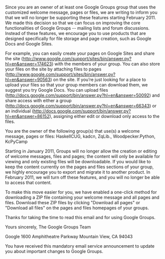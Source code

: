 Since you are an owner of at least one Google Groups group that uses the customized welcome message, pages or files, we are writing to inform you that we will no longer be supporting these features starting February 2011. We made this decision so that we can focus on improving the core functionalities of Google Groups -- mailing lists and forum discussions.  Instead of these features, we encourage you to use products that are designed specifically for file storage and page creation, such as Google Docs and Google Sites.

For example, you can easily create your pages on Google Sites and share the site (http://www.google.com/support/sites/bin/answer.py?hl=en&answer=174623) with the members of your group. You can also store your files on the site by attaching files to pages (http://www.google.com/support/sites/bin/answer.py?hl=en&answer=90563) on the site. If you’re just looking for a place to upload your files so that your group members can download them, we suggest you try Google Docs. You can upload files (http://docs.google.com/support/bin/answer.py?hl=en&answer=50092) and share access with either a group (http://docs.google.com/support/bin/answer.py?hl=en&answer=66343) or an individual (http://docs.google.com/support/bin/answer.py?hl=en&answer=86152), assigning either edit or download only access to the files.

You are the owner of the following group(s) that use(s) a welcome message, pages or files:
HaskellCUG, kadcn, ZqLib., Woodpecker.Python, KcPyCamp

Starting in January 2011, Groups will no longer allow the creation or editing of welcome messages, files and pages; the content will only be available for viewing and only existing files will be downloadable. If you would like to keep the content currently on the pages and files sections of your group, we highly encourage you to export and migrate it to another product. In February 2011, we will turn off these features, and you will no longer be able to access that content.

To make this move easier for you, we have enabled a one-click method for downloading a ZIP file containing your welcome message and all pages and files. Download these ZIP files by clicking "Download all pages" or "Download all files"  on the pages and files homepages of your groups.

Thanks for taking the time to read this email and for using Google Groups.

Yours sincerely,
The Google Groups Team

Google
1600 Amphitheatre Parkway
Mountain View, CA 94043

You have received this mandatory email service announcement to update you about important changes to Google Groups.